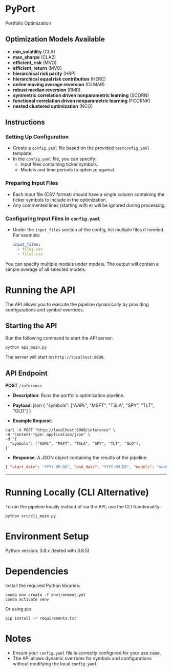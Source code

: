 # PyPort
Portfolio Optimization

## Optimization Models Available
- **min_volatility** (CLA)
- **max_sharpe** (CLA2)
- **efficient_risk** (MVO)
- **efficient_return** (MVO)
- **hierarchical risk parity** (HRP)
- **hierarchical equal risk contribution** (HERC)
- **online moving average reversion** (OLMAR)
- **robust median reversion** (RMR)
- **symmetric correlation driven nonparametric learning** (SCORN)
- **functional correlation driven nonparametric learning** (FCORNK)
- **nested clustered optimization** (NCO)

## Instructions

### Setting Up Configuration
- Create a `config.yaml` file based on the provided `testconfig.yaml` template.
- In the `config.yaml` file, you can specify:
  - Input files containing ticker symbols.
  - Models and time periods to optimize against.

### Preparing Input Files
- Each input file (CSV format) should have a single column containing the ticker symbols to include in the optimization.
- Any commented lines (starting with `#`) will be ignored during processing.

### Configuring Input Files in `config.yaml`
- Under the `input_files` section of the config, list multiple files if needed. For example:
  ```yaml
  input_files:
    - file1.csv
    - file2.csv

You can specify multiple models under models. The output will contain a simple average of all selected models.

# Running the API

The API allows you to execute the pipeline dynamically by providing configurations and symbol overrides.

## Starting the API

Run the following command to start the API server:

```
python api_main.py
```

The server will start on `http://localhost:8000`.

## API Endpoint

**POST** `/inference`

- **Description**: Runs the portfolio optimization pipeline.
- **Payload**: json { "symbols": ["AAPL", "MSFT", "TSLA", "SPY", "TLT", "GLD"] }

- **Example Request**:

```
curl -X POST "http://localhost:8000/inference" \
-H "Content-Type: application/json" \
-d '{
  "symbols": ["AAPL", "MSFT", "TSLA", "SPY", "TLT", "GLD"],
}'
```

- **Response**: A JSON object containing the results of the pipeline:

```json
{ "start_date": "YYYY-MM-DD", "end_date": "YYYY-MM-DD", "models": "model_name_1, model_name_2", "symbols": ["symbol1", "symbol2"], "normalized_avg": { "symbol1": 0.25, "symbol2": 0.75 } }
```

---

# Running Locally (CLI Alternative)

To run the pipeline locally instead of via the API, use the CLI functionality:

```
python src/cli_main.py
```

# Environment Setup

Python version: 3.8.x (tested with 3.8.5)

# Dependencies

Install the required Python libraries:

```
conda env create -f environment.yml
conda activate venv
```

Or using pip 

```
pip install -r requirements.txt
```

# Notes

- Ensure your `config.yaml` file is correctly configured for your use case.
- The API allows dynamic overrides for symbols and configurations without modifying the local `config.yaml`.
